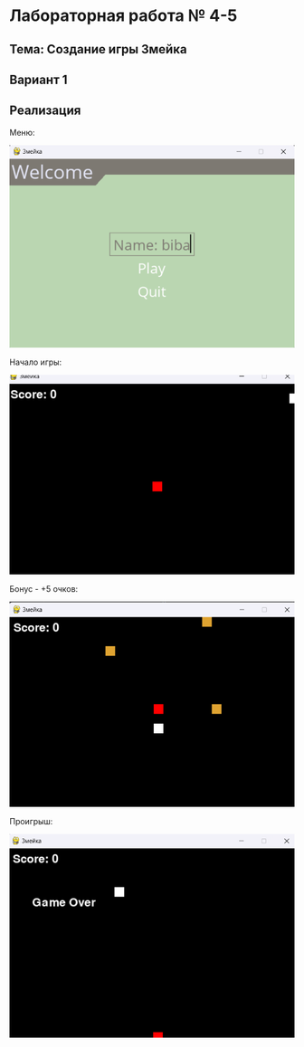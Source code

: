 # Лабораторная работа № 4-5

## Тема: Создание игры Змейка

## Вариант 1

## Реализация

Меню:

   ![nonlin](images/main_menu.png)


Начало игры:

   ![nonlin](images/gameplay.png)


Бонус - +5 очков:

   ![nonlin](images/bonuses.png)

Проигрыш:

   ![nonlin](images/game_over.png)